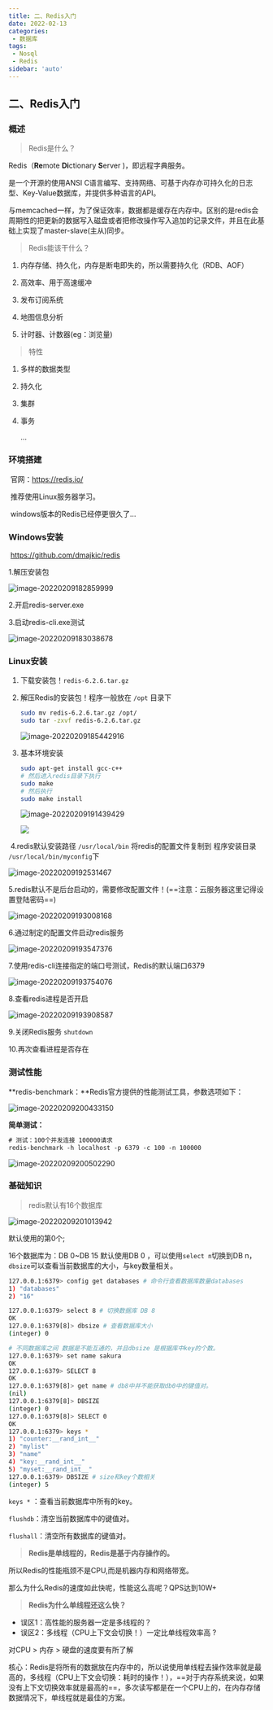 ```yaml
---
title: 二、Redis入门
date: 2022-02-13
categories:
 - 数据库
tags:
 - Nosql
 - Redis
sidebar: 'auto'
---
```

## 二、Redis入门

### 概述

> Redis是什么？

Redis（**Re**mote **Di**ctionary **S**erver )，即远程字典服务。

是一个开源的使用ANSI C语言编写、支持网络、可基于内存亦可持久化的日志型、Key-Value数据库，并提供多种语言的API。

与memcached一样，为了保证效率，数据都是缓存在内存中。区别的是redis会周期性的把更新的数据写入磁盘或者把修改操作写入追加的记录文件，并且在此基础上实现了master-slave(主从)同步。


> Redis能该干什么？

1. 内存存储、持久化，内存是断电即失的，所以需要持久化（RDB、AOF）

2. 高效率、用于高速缓冲

3. 发布订阅系统

4. 地图信息分析

5. 计时器、计数器(eg：浏览量)

   

> 特性

1. 多样的数据类型

2. 持久化

3. 集群

4. 事务

   …

### 环境搭建

​     官网：https://redis.io/

​     推荐使用Linux服务器学习。

​     windows版本的Redis已经停更很久了…

### Windows安装

​    https://github.com/dmajkic/redis

   1.解压安装包

![image-20220209182859999](https://gitee.com/yishenlaoban/git-typore/raw/master/image_my/image-20220209182859999.png) 

   2.开启redis-server.exe

   3.启动redis-cli.exe测试

![image-20220209183038678](https://gitee.com/yishenlaoban/git-typore/raw/master/image_my/image-20220209183038678.png)

### Linux安装

1. 下载安装包！`redis-6.2.6.tar.gz`

2. 解压Redis的安装包！程序一般放在 `/opt` 目录下

   ```bash
   sudo mv redis-6.2.6.tar.gz /opt/
   sudo tar -zxvf redis-6.2.6.tar.gz
   ```

   ![image-20220209185442916](https://gitee.com/yishenlaoban/git-typore/raw/master/image_my/image-20220209185442916.png) 

3. 基本环境安装    

   ```bash
   sudo apt-get install gcc-c++
   # 然后进入redis目录下执行
   sudo make
   # 然后执行
   sudo make install
   ```

   ![image-20220209191439429](https://gitee.com/yishenlaoban/git-typore/raw/master/image_my/image-20220209191439429.png)

   ![](https://gitee.com/yishenlaoban/git-typore/raw/master/image_my/image-20220209191609489.png)  

​    4.redis默认安装路径 `/usr/local/bin`   将redis的配置文件复制到 程序安装目录 `/usr/local/bin/myconfig`下

![image-20220209192531467](https://gitee.com/yishenlaoban/git-typore/raw/master/image_my/image-20220209192531467.png) 

  5.redis默认不是后台启动的，需要修改配置文件！(==注意：云服务器这里记得设置登陆密码==)

![image-20220209193008168](https://gitee.com/yishenlaoban/git-typore/raw/master/image_my/image-20220209193008168.png) 

 6.通过制定的配置文件启动redis服务

![image-20220209193547376](https://gitee.com/yishenlaoban/git-typore/raw/master/image_my/image-20220209193547376.png) 

7.使用redis-cli连接指定的端口号测试，Redis的默认端口6379

![image-20220209193754076](https://gitee.com/yishenlaoban/git-typore/raw/master/image_my/image-20220209193754076.png) 

8.查看redis进程是否开启

![image-20220209193908587](https://gitee.com/yishenlaoban/git-typore/raw/master/image_my/image-20220209193908587.png) 

9.关闭Redis服务 `shutdown`

10.再次查看进程是否存在



### 测试性能

**redis-benchmark：**Redis官方提供的性能测试工具，参数选项如下：

![image-20220209200433150](https://gitee.com/yishenlaoban/git-typore/raw/master/image_my/image-20220209200433150.png) 

**简单测试：**

```xml
# 测试：100个并发连接 100000请求
redis-benchmark -h localhost -p 6379 -c 100 -n 100000
```

![image-20220209200502290](https://gitee.com/yishenlaoban/git-typore/raw/master/image_my/image-20220209200502290.png) 



### 基础知识

> redis默认有16个数据库

![image-20220209201013942](https://gitee.com/yishenlaoban/git-typore/raw/master/image_my/image-20220209201013942.png) 

默认使用的第0个;

16个数据库为：DB 0~DB 15
默认使用DB 0 ，可以使用`select n`切换到DB n，`dbsize`可以查看当前数据库的大小，与key数量相关。

```bash
127.0.0.1:6379> config get databases # 命令行查看数据库数量databases
1) "databases"
2) "16"

127.0.0.1:6379> select 8 # 切换数据库 DB 8
OK
127.0.0.1:6379[8]> dbsize # 查看数据库大小
(integer) 0

# 不同数据库之间 数据是不能互通的，并且dbsize 是根据库中key的个数。
127.0.0.1:6379> set name sakura 
OK
127.0.0.1:6379> SELECT 8
OK
127.0.0.1:6379[8]> get name # db8中并不能获取db0中的键值对。
(nil)
127.0.0.1:6379[8]> DBSIZE
(integer) 0
127.0.0.1:6379[8]> SELECT 0
OK
127.0.0.1:6379> keys *
1) "counter:__rand_int__"
2) "mylist"
3) "name"
4) "key:__rand_int__"
5) "myset:__rand_int__"
127.0.0.1:6379> DBSIZE # size和key个数相关
(integer) 5
```

`keys *` ：查看当前数据库中所有的key。

`flushdb`：清空当前数据库中的键值对。

`flushall`：清空所有数据库的键值对。



> **Redis是单线程的，Redis是基于内存操作的。**

所以Redis的性能瓶颈不是CPU,而是机器内存和网络带宽。

那么为什么Redis的速度如此快呢，性能这么高呢？QPS达到10W+

> **Redis为什么单线程还这么快？**

* 误区1：高性能的服务器一定是多线程的？
* 误区2：多线程（CPU上下文会切换！）一定比单线程效率高 ?

对CPU > 内存 > 硬盘的速度要有所了解

核心：Redis是将所有的数据放在内存中的，所以说使用单线程去操作效率就是最高的，多线程（CPU上下文会切换：耗时的操作！），==对于内存系统来说，如果没有上下文切换效率就是最高的==，多次读写都是在一个CPU上的，在内存存储数据情况下，单线程就是最佳的方案。

